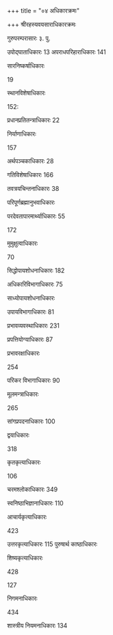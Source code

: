 +++
title = "०४ अधिकारक्रमः"

+++
श्रीरहस्यवयसाराधिकारक्रमः 

गुरुपरम्परासारः ३. पु. 

उपोद्घाताधिकारः 13 अपराधपरिहाराधिकारः 141 

सारनिष्कर्षाधिकारः 

19 

स्थानविशेषाधिकारः 

152: 

प्रधानप्रतितन्त्राधिकारः 22 

निर्याणाधिकारः 

157 

अर्थपञ्चकाधिकारः 28 

गतिविशेषाधिकारः 166 

तवत्रयचिन्तनाधिकारः 38 

परिपूर्णब्रह्मानुभवाधिकारः 

परदेवतापारमार्थ्याधिकारः 55 

172 

मुमुक्षुत्वाधिकारः 

70 

सिद्धोपायशोधनाधिकारः 182 

अधिकारिविभागाधिकारः 75 

साध्योपायशोधनाधिकारः 

उपायविभागाधिकारः 81 

प्रभावव्यवस्थाधिकारः 231 

प्रपत्तियोग्याधिकारः 87 

प्रभावरक्षाधिकारः 

254 

परिकर विभागाधिकारः 90 

मूलमन्त्राधिकारः 

265 

सांगप्रपदनाधिकारः 100 

द्वयाधिकारः 

318 

कृतकृत्याधिकारः 

106 

चरमश्लोकाधिकारः 349 

स्वनिष्ठाभिज्ञानाधिकारः 110 

आचार्यकृत्याधिकारः 

423 

उत्तरकृत्याधिकारः 115 पुरुषार्थ काष्ठाधिकारः 

शिष्यकृत्याधिकारः 

428 

127 

निगमनाधिकारः 

434 

शास्त्रीय नियमनाधिकारः 134 
